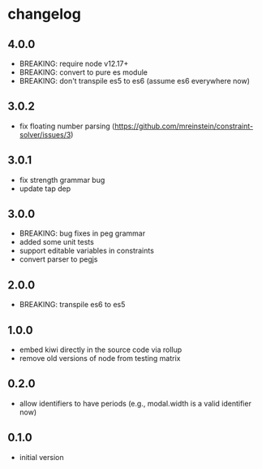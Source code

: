 # changelog

## 4.0.0
* BREAKING: require node v12.17+
* BREAKING: convert to pure es module
* BREAKING: don't transpile es5 to es6 (assume es6 everywhere now)


## 3.0.2
* fix floating number parsing (https://github.com/mreinstein/constraint-solver/issues/3)


## 3.0.1
* fix strength grammar bug
* update tap dep


## 3.0.0
* BREAKING: bug fixes in peg grammar
* added some unit tests
* support editable variables in constraints
* convert parser to pegjs


## 2.0.0
* BREAKING: transpile es6 to es5


## 1.0.0
* embed kiwi directly in the source code via rollup
* remove old versions of node from testing matrix


## 0.2.0
* allow identifiers to have periods (e.g., modal.width is a valid identifier now)


## 0.1.0
* initial version

